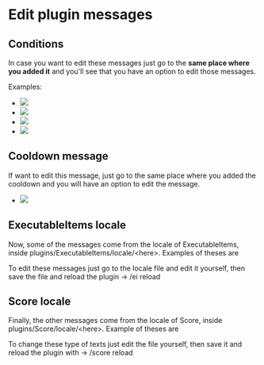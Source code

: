 # Edit plugin messages

## Conditions

In case you want to edit these messages just go to the **same place where you added it** and you'll see that you have an option to edit those messages.

Examples:

* ![](<../../../.gitbook/assets/image (151).png>)
* ![](<../../../.gitbook/assets/image (254).png>)
* ![](<../../../.gitbook/assets/image (309).png>)
* ![](<../../../.gitbook/assets/image (113).png>)

## Cooldown message

If want to edit this message, just go to the same place where you added the cooldown and you will have an option to edit the message.

* ![](<../../../.gitbook/assets/image (397).png>)

## ExecutableItems locale

Now, some of the messages come from the locale of ExecutableItems, inside plugins/ExecutableItems/locale/\<here>. Examples of theses are

To edit these messages just go to the locale file and edit it yourself, then save the file and reload the plugin -> /ei reload

## Score locale

Finally, the other messages come from the locale of Score, inside plugins/Score/locale/\<here>. Example of theses are

To change these type of texts just edit the file yourself, then save it and reload the plugin with -> /score reload
